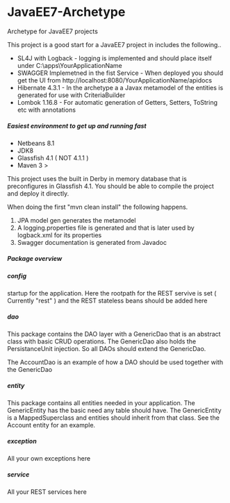 # JavaEE7-Archetype
Archetype for JavaEE7 projects

This project is a good start for a JavaEE7 project in includes the following..

+ SL4J with Logback - logging is implemented and should place itself under C:\apps\YourApplicationName
+ SWAGGER Implemetned in the fist Service - When deployed you should get the UI from http://localhost:8080/YourApplicationName/apidocs
+ Hibernate 4.3.1 - In the archetype a a Javax metamodel of the entities is generated for use with CriteriaBuilder
+ Lombok 1.16.8 - For automatic generation of Getters, Setters, ToString etc with annotations

##### Easiest environment to get up and running fast

+ Netbeans 8.1
+ JDK8
+ Glassfish 4.1 ( NOT 4.1.1 )
+ Maven 3 >

This project uses the built in Derby in memory database that is preconfigures in Glassfish 4.1.
You should be able to compile the project and deploy it directly.

When doing the first "mvn clean install" the following happens.

1. JPA model gen generates the metamodel 
2. A logging.properties file is generated and that is later used by logback.xml for its properties
3. Swagger documentation is generated from Javadoc 

##### Package overview

##### config
startup for the application. Here the rootpath for the REST servive is set ( Currently "rest" ) and the REST stateless beans should be added here

##### dao
This package contains the DAO layer with a GenericDao that is an abstract class with basic CRUD operations. 
The GenericDao also holds the PersistanceUnit injection. So all DAOs should extend the GenericDao.

The AccountDao is an example of how a DAO should be used together with the GenericDao

##### entity
This package contains all entities needed in your application. The GenericEntity has the basic need any table should have.
The GenericEntity is a MappedSuperclass and entities should inherit from that class. See the Account entity for an example.

##### exception
All your own exceptions here

##### service
All your REST services here


